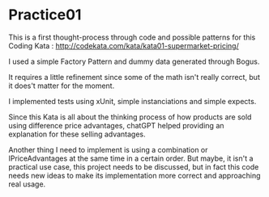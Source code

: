 # Practice01

This is a first thought-process through code and possible patterns for this Coding Kata : http://codekata.com/kata/kata01-supermarket-pricing/

I used a simple Factory Pattern and dummy data generated through Bogus.

It requires a little refinement since some of the math isn't really correct, but it does't matter for the moment.

I implemented tests using xUnit, simple instanciations and simple expects.

Since this Kata is all about the thinking process of how products are sold using difference price advantages, chatGPT helped providing an explanation for these selling advantages.

Another thing I need to implement is using a combination or IPriceAdvantages at the same time in a certain order. But maybe, it isn't a practical use case, this project needs to be discussed, but in fact this code needs new ideas to make its implementation more correct and approaching real usage.
